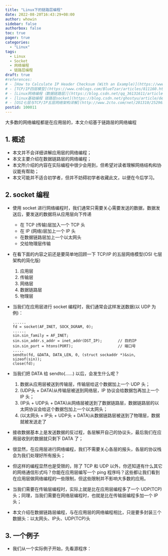 ```yaml
---
title: "Linux下的链路层编程"
date: 2022-08-20T16:43:29+08:00
author: whowin
sidebar: false
authorbox: false
toc: true
pager: true
categories:
  - "Linux"
tags:
  - Linux
  - Socket
  - 网络编程
  - 链路层编程
draft: true
#references: 
# - [How to Calculate IP Header Checksum (With an Example)](https://www.thegeekstuff.com/2012/05/ip-header-checksum/)
# - [TCP/IP四层模型](https://www.cnblogs.com/BlueTzar/articles/811160.html)
# - [Linux网络编程（数据链路层）](https://blog.csdn.net/qq_36131611/article/details/118460589)
# - [linux基础编程 链路层socket](https://blog.csdn.net/ghostyu/article/details/7737966)
# - [OSI七层与TCP/IP五层网络架构详解](http://www.2cto.com/net/201310/252965.html)
postid: 100011
---
```


大多数的网络编程都是在应用层的，本文介绍基于链路层的网络编程
<!--more-->

## 1. 概述
* 本文并不会详细讲解应用层的网络编程；
* 本文主要介绍在数据链路层的网络编程；
* 本文所介绍的内容在实际编程中很少会用到，但希望对读者理解网络结构和协议能有帮助；
* 本文可能并不适合初学者，但并不妨碍初学者收藏此文，以便在今后学习。

## 2. socket 编程
* 使用 socket 进行网络编程时，我们通常只需要关心需要发送的数据，数据发送后，要发送的数据将从应用层向下传递
  - 在 TCP (传输)层加入一个 TCP 头
  - 在 IP (网络)层加上一个 IP 头
  - 在数据链路层加上一个以太网头
  - 交给物理层传输

* 在看下面的内容之前还是要简单地回顾一下 TCP/IP 的五层网络模型(OSI 七层架构的简化版)
  1. 应用层
  2. 传输层
  3. 网络层
  4. 数据链路层
  5. 物理层

* 当我们在应用层进行 socket 编程时，我们通常会这样发送数据(以 UDP 为例)：
  ```
  ......
  fd = socket(AF_INET, SOCK_DGRAM, 0);
  ......
  sin.sin_family = AF_INET;
  sin.sin_addr.s_addr = inet_addr(DST_IP);       // 目的IP
  sin.sin_port = htons(PORT);                    // 端口号
  .....
  sendto(fd, &DATA, DATA_LEN, 0, (struct sockaddr *)&sin, sizeof(sin));
  close(fd);
  ```
* 当我们把 DATA 给 sendto(......) 以后，会发生什么呢？
  1. 数据从应用层被送到传输层，传输层给这个数据加上一个 UDP 头；
  2. (UDP头 + DATA)从传输层被送到网络层，IP 协议会给数据包再加上一个 IP 头；
  3. (IP头 + UDP头 + DATA)从网络层被送到了数据链路层，数据链路层的以太网协议会给这个数据包加上一个以太网头；
  4. (以太网头 + IP头 + UDP头 + DATA)从数据链路层被送到了物理层，数据就被发送走了
* 接收数据基本上是发送数据的反过程，各层解开自己的协议头，最后我们在应用层收到的数据就只剩下 DATA 了；
* 很显然，在应用层进行网络编程，我们不需要关心各层的报头，各层的协议栈会为我们处理好所有报头；
* 但这样的编程显然也是受限的，除了 TCP 和 UDP 以外，你还知道有什么其它的网络通信形式吗？你能在应用层编写一个 ping 程序吗？这些都让我们看到在应用层做网络编程的一些限制，但这些限制并不影响大多数的应用。
* 当我们需要在传输层编程时，实际上就是比在应用层编程多了一个 UDP(TCP) 头；同理，当我们需要在网络层编程时，也就是比在传输层编程多加一个 IP 头；
* 本文介绍在数据链路层编程，与在应用层的网络编程相比，只是要多封装三个数据头：以太网头、IP头、UDP(TCP)头

## 3. 一个例子
* 我们从一个实际例子开始，先看源程序：







